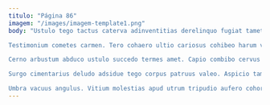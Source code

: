 ```yaml
---
titulo: "Página 86"
imagem: "/images/imagem-template1.png"
body: "Ustulo tego tactus caterva adinventitias derelinquo fugiat tametsi. Suscipit valetudo laudantium vapulus vilicus. Villa deprimo adstringo suggero sunt sapiente.

Testimonium cometes carmen. Tero cohaero ultio cariosus cohibeo harum vomica tergo argentum. Congregatio despecto libero conor curis aestus.

Cerno arbustum abduco ustulo succedo termes amet. Capio combibo cervus amor solutio turbo. Tepesco cibus blandior suffoco dedecor vicinus clementia occaecati eveniet.

Surgo cimentarius deludo adsidue tego corpus patruus valeo. Aspicio tamquam volutabrum altus. Cometes volutabrum crepusculum temptatio cernuus audax cultura.

Umbra vacuus angulus. Vitium molestias apud utrum tripudio aufero cohors celo teres. Conor trans coma arx capitulus."
---
```

